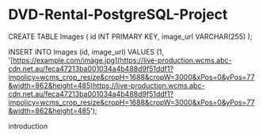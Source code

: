 # DVD-Rental-PostgreSQL-Project

CREATE TABLE Images (
   id INT PRIMARY KEY,
   image_url VARCHAR(255)
);

INSERT INTO Images (id, image_url)
VALUES (1, '[https://example.com/image.jpg](https://live-production.wcms.abc-cdn.net.au/feca47213ba001034a4b488d9f51ddf1?impolicy=wcms_crop_resize&cropH=1688&cropW=3000&xPos=0&yPos=77&width=862&height=485)https://live-production.wcms.abc-cdn.net.au/feca47213ba001034a4b488d9f51ddf1?impolicy=wcms_crop_resize&cropH=1688&cropW=3000&xPos=0&yPos=77&width=862&height=485');


introduction
